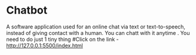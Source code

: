 # Chatbot
A software application used for an online chat via text or text-to-speech, instead of giving contact with a human.
You can chatt with it anytime .
You need to do just 1 tiny thing
#Click on the link - http://127.0.0.1:5500/index.html
